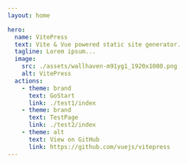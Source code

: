 ```yaml
---
layout: home

hero:
  name: VitePress
  text: Vite & Vue powered static site generator.
  tagline: Lorem ipsum...
  image:
    src: ./assets/wallhaven-m91yg1_1920x1080.png
    alt: VitePress
  actions:
    - theme: brand
      text: GoStart
      link: ./test1/index
    - theme: brand
      text: TestPage
      link: ./test2/index
    - theme: alt
      text: View on GitHub
      link: https://github.com/vuejs/vitepress
---
```

